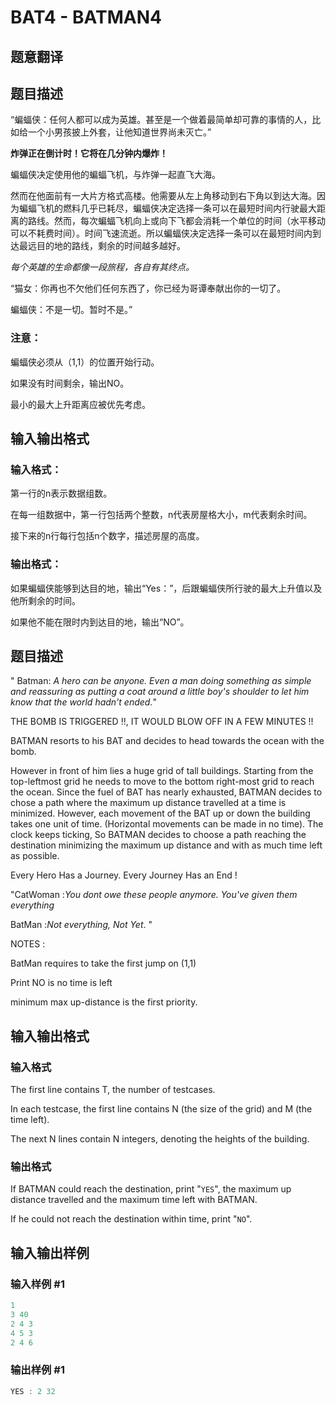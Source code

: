 # BAT4 - BATMAN4

## 题意翻译

## 题目描述

“蝙蝠侠：任何人都可以成为英雄。甚至是一个做着最简单却可靠的事情的人，比如给一个小男孩披上外套，让他知道世界尚未灭亡。”

**炸弹正在倒计时！它将在几分钟内爆炸！**

蝙蝠侠决定使用他的蝙蝠飞机，与炸弹一起直飞大海。

然而在他面前有一大片方格式高楼。他需要从左上角移动到右下角以到达大海。因为蝙蝠飞机的燃料几乎已耗尽，蝙蝠侠决定选择一条可以在最短时间内行驶最大距离的路线。然而，每次蝙蝠飞机向上或向下飞都会消耗一个单位的时间（水平移动可以不耗费时间）。时间飞速流逝。所以蝙蝠侠决定选择一条可以在最短时间内到达最远目的地的路线，剩余的时间越多越好。

_每个英雄的生命都像一段旅程，各自有其终点。_

“猫女：你再也不欠他们任何东西了，你已经为哥谭奉献出你的一切了。

蝙蝠侠：不是一切。暂时不是。”

### 注意：

蝙蝠侠必须从（1,1）的位置开始行动。

如果没有时间剩余，输出NO。

最小的最大上升距离应被优先考虑。

## 输入输出格式

### 输入格式：

第一行的n表示数据组数。

在每一组数据中，第一行包括两个整数，n代表房屋格大小，m代表剩余时间。

接下来的n行每行包括n个数字，描述房屋的高度。

### 输出格式：

如果蝙蝠侠能够到达目的地，输出“Yes：”，后跟蝙蝠侠所行驶的最大上升值以及他所剩余的时间。

如果他不能在限时内到达目的地，输出“NO”。

## 题目描述

" Batman: _A hero can be anyone. Even a man doing something as simple and reassuring as putting a coat around a little boy's shoulder to let him know that the world hadn't ended._"

THE BOMB IS TRIGGERED !!, IT WOULD BLOW OFF IN A FEW MINUTES !!

BATMAN resorts to his BAT and decides to head towards the ocean with the bomb.

However in front of him lies a huge grid of tall buildings. Starting from the top-leftmost grid he needs to move to the bottom right-most grid to reach the ocean. Since the fuel of BAT has nearly exhausted, BATMAN decides to chose a path where the maximum up distance travelled at a time is minimized. However, each movement of the BAT up or down the building takes one unit of time. (Horizontal movements can be made in no time). The clock keeps ticking, So BATMAN decides to choose a path reaching the destination minimizing the maximum up distance and with as much time left as possible.

Every Hero Has a Journey. Every Journey Has an End !

"CatWoman :_You dont owe these people anymore. You've given them everything_

BatMan :_Not everything, Not Yet_. "

NOTES :

BatMan requires to take the first jump on (1,1)

Print NO is no time is left

minimum max up-distance is the first priority.

## 输入输出格式

### 输入格式

The first line contains T, the number of testcases.

In each testcase, the first line contains N (the size of the grid) and M (the time left).

The next N lines contain N integers, denoting the heights of the building.

### 输出格式

If BATMAN could reach the destination, print "`YES`", the maximum up distance travelled and the maximum time left with BATMAN.

If he could not reach the destination within time, print "`NO`".

## 输入输出样例

### 输入样例 #1

```cpp
1
3 40
2 4 3
4 5 3
2 4 6
```


### 输出样例 #1

```cpp
YES : 2 32
```


